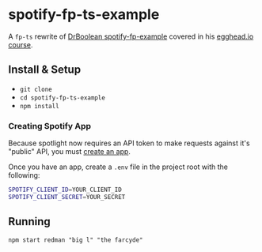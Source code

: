 # spotify-fp-ts-example

A `fp-ts` rewrite of [DrBoolean spotify-fp-example](https://github.com/DrBoolean/spotify-fp-example) covered in his [egghead.io course](https://egghead.io/lessons/javascript-real-world-example-pt1).

## Install & Setup

- `git clone `
- `cd spotify-fp-ts-example`
- `npm install`

### Creating Spotify App
Because spotlight now requires an API token to make requests against it's "public" API, you must [create an app](https://developer.spotify.com/documentation/web-api/quick-start/).

Once you have an app, create a `.env` file in the project root with the following:

```bash
SPOTIFY_CLIENT_ID=YOUR_CLIENT_ID
SPOTIFY_CLIENT_SECRET=YOUR_SECRET
```

## Running

`npm start redman "big l" "the farcyde"`
